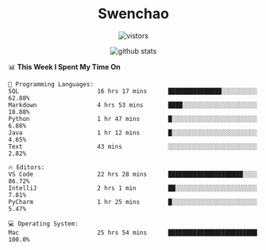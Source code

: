 <h1 align="center">Swenchao</h3>

<p align="center">
  <img src="https://visitor-badge.glitch.me/badge?page_id=Swenchao" alt="vistors" />
</p>

<p align="center">
  <img src="https://github-readme-stats.vercel.app/api?username=Swenchao&count_private=true&show_icons=true&theme=vue-dark&hide_title=true" alt="github stats" />
</p>

<!--START_SECTION:waka-->
📊 **This Week I Spent My Time On** 

```text
💬 Programming Languages: 
SQL                      16 hrs 17 mins      ███████████████░░░░░░░░░░   62.88% 
Markdown                 4 hrs 53 mins       ████░░░░░░░░░░░░░░░░░░░░░   18.88% 
Python                   1 hr 47 mins        █░░░░░░░░░░░░░░░░░░░░░░░░   6.88% 
Java                     1 hr 12 mins        █░░░░░░░░░░░░░░░░░░░░░░░░   4.65% 
Text                     43 mins             ░░░░░░░░░░░░░░░░░░░░░░░░░   2.82%

🔥 Editors: 
VS Code                  22 hrs 28 mins      █████████████████████░░░░   86.72% 
IntelliJ                 2 hrs 1 min         ██░░░░░░░░░░░░░░░░░░░░░░░   7.81% 
PyCharm                  1 hr 25 mins        █░░░░░░░░░░░░░░░░░░░░░░░░   5.47%

💻 Operating System: 
Mac                      25 hrs 54 mins      █████████████████████████   100.0%

```


<!--END_SECTION:waka-->
